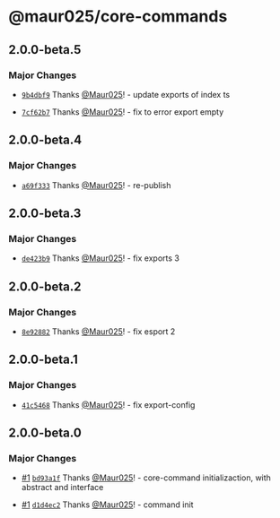 # @maur025/core-commands

## 2.0.0-beta.5

### Major Changes

- [`9b4dbf9`](https://github.com/Maur025/app-core-monorepo/commit/9b4dbf96d72736327226a650946def8835822a43) Thanks [@Maur025](https://github.com/Maur025)! - update exports of index ts

- [`7cf62b7`](https://github.com/Maur025/app-core-monorepo/commit/7cf62b7494f115d2cd31c0990ea1edc95bafad80) Thanks [@Maur025](https://github.com/Maur025)! - fix to error export empty

## 2.0.0-beta.4

### Major Changes

- [`a69f333`](https://github.com/Maur025/app-core-monorepo/commit/a69f333e42ade8f9bd6b02af444cf7fb4520a1fd) Thanks [@Maur025](https://github.com/Maur025)! - re-publish

## 2.0.0-beta.3

### Major Changes

- [`de423b9`](https://github.com/Maur025/app-core-monorepo/commit/de423b924ff402ed3907b004e8e6fc45f55b9285) Thanks [@Maur025](https://github.com/Maur025)! - fix exports 3

## 2.0.0-beta.2

### Major Changes

- [`8e92882`](https://github.com/Maur025/app-core-monorepo/commit/8e928821a4fe61b92ed60a9ae6f1165a6624658e) Thanks [@Maur025](https://github.com/Maur025)! - fix esport 2

## 2.0.0-beta.1

### Major Changes

- [`41c5468`](https://github.com/Maur025/app-core-monorepo/commit/41c5468f82ad45776de4f9d3731b94a5482d3525) Thanks [@Maur025](https://github.com/Maur025)! - fix export-config

## 2.0.0-beta.0

### Major Changes

- [#1](https://github.com/Maur025/app-core-monorepo/pull/1) [`bd93a1f`](https://github.com/Maur025/app-core-monorepo/commit/bd93a1f3cd7914de12b5e542341c214e94933fee) Thanks [@Maur025](https://github.com/Maur025)! - core-command initializaction, with abstract and interface

- [#1](https://github.com/Maur025/app-core-monorepo/pull/1) [`d1d4ec2`](https://github.com/Maur025/app-core-monorepo/commit/d1d4ec2b5104b8a378e4fc71976413c6c4e07f84) Thanks [@Maur025](https://github.com/Maur025)! - command init
